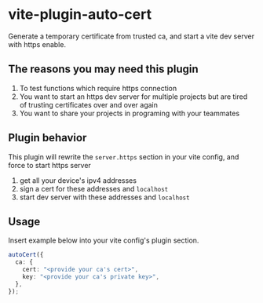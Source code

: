 # vite-plugin-auto-cert
 
Generate a temporary certificate from trusted ca, and start a vite dev server with https enable.

## The reasons you may need this plugin

1. To test functions which require https connection
2. You want to start an https dev server for multiple projects but are tired of trusting certificates over and over again
3. You want to share your projects in programing with your teammates

## Plugin behavior

This plugin will rewrite the `server.https` section in your vite config, and force to start https server

1. get all your device's ipv4 addresses
2. sign a cert for these addresses and `localhost`
3. start dev server with these addresses and `localhost`

## Usage

Insert example below into your vite config's plugin section.

```typescript
autoCert({
  ca: {
    cert: "<provide your ca's cert>",
    key: "<provide your ca's private key>",
  },
});
```
